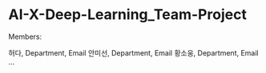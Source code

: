 # AI-X-Deep-Learning_Team-Project
Members:

허다, Department, Email
안미선, Department, Email
황소웅, Department, Email ...
